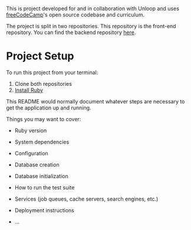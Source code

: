 This is project developed for and in collaboration with Unloop and uses [freeCodeCamp](https://github.com/freeCodeCamp/freeCodeCamp)'s open source codebase and curriculum.

The project is split in two repositories. This repository is the front-end repository. You can find the backend repository [here](https://github.com/Retropiaf/FCCFront-end).


# Project Setup

To run this project from your terminal:
1. Clone both repositories
2. [Install Ruby](https://www.ruby-lang.org/en/documentation/installation/)


This README would normally document whatever steps are necessary to get the
application up and running.

Things you may want to cover:

* Ruby version

* System dependencies

* Configuration

* Database creation

* Database initialization

* How to run the test suite

* Services (job queues, cache servers, search engines, etc.)

* Deployment instructions

* ...
